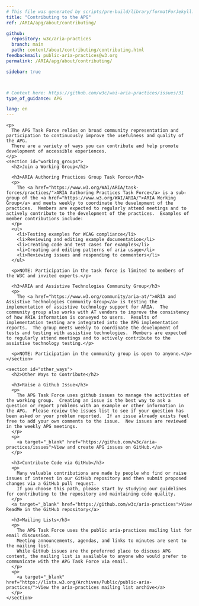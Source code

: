 ```yaml
---
# This file was generated by scripts/pre-build/library/formatForJekyll.js
title: "Contributing to the APG"
ref: /ARIA/apg/about/contributing/

github:
  repository: w3c/aria-practices
  branch: main
  path: content/about/contributing/contributing.html
feedbackmail: public-aria-practices@w3.org
permalink: /ARIA/apg/about/contributing/

sidebar: true



# Context here: https://github.com/w3c/wai-aria-practices/issues/31
type_of_guidance: APG

lang: en
---
```

<meta charset="UTF-8" />
<meta content="width=device-width, initial-scale=1.0" name="viewport" />
<title>Contributing to the APG</title>

<script src="../../../../content-assets/wai-aria-practices/shared/js/highlight.pack.js"></script>
<script src="../../../../content-assets/wai-aria-practices/shared/js/app.js"></script>
<script src="../../../../content-assets/wai-aria-practices/shared/js/skipto.js"></script>


<link 
  rel="stylesheet"
  href="{{ '/content-assets/wai-aria-practices/styles.css' | relative_url }}"
>
<!-- Code highlighting styles -->
<link 
  rel="stylesheet"
  href="{{ '/content-assets/wai-aria-practices/shared/css/github.css' | relative_url }}"
>

<script>
const addBodyClass = undefined;
const enableSidebar = true;
if (addBodyClass) document.body.classList.add(addBodyClass);
if (enableSidebar) document.body.classList.add('has-sidebar');
</script>
    

<script>
    const parentPage = window.location.pathname.match(
      /\/(patterns|practices|about)\//
    )?.[1];
    if (parentPage) {
      const parentHref = 'a[href*="' + parentPage + '"]';
      document.querySelector(parentHref).classList.add('active');
    }
  </script>
<div>

  <div>
    
    <p>
      The APG Task Force relies on broad community representation and participation to continuously improve the usefulness and quality of the APG.
      There are a variety of ways you can contribute and help promote development of accessible experiences.
    </p>
    <section id="working_groups">
      <h2>Join a Working Group</h2>

      <h3>ARIA Authoring Practices Group Task Force</h3>
      <p>
        The <a href="https://www.w3.org/WAI/ARIA/task-forces/practices/">ARIA Authoring Practices Task Force</a> is a sub-group of the <a href="https://www.w3.org/WAI/ARIA/">ARIA Working Group</a> and meets weekly to coordinate the development of the practices.  Members are expected to regularly attend meetings and to actively contribute to the development of the practices.  Examples of member contributions include:
      </p>
      <ul>
        <li>Testing examples for WCAG compliance</li>
        <li>Reviewing and editing example documentation</li>
        <li>Creating code and test cases for examples</li>
        <li>Creating and editing patterns of aria usage</li>
        <li>Reviewing issues and responding to commenters</li>
      </ul>

      <p>NOTE: Participation in the task force is limited to members of the W3C and invited experts.</p>

      <h3>ARIA and Assistive Technologies Community Group</h3>
      <p>
        The <a href="https://www.w3.org/community/aria-at/">ARIA and Assistive Technologies Community Group</a> is testing the implementation of assistive technology support for ARIA.  The community group also works with AT vendors to improve the consistency of how ARIA information is conveyed to users.  Results of implementation testing are integrated into the APG implementation reports.  The group meets weekly to coordinate the development of tests and testing with assistive technologies.  Members are expected to regularly attend meetings and to actively contribute to the assistive technology testing.</p>

      <p>NOTE: Participation in the community group is open to anyone.</p>
    </section>

    <section id="other_ways">
      <h2>Other Ways to Contribute</h2>

      <h3>Raise a Github Issue</h3>
      <p>
        The APG Task Force uses github issues to manage the activities of the working group.  Creating an issue is the best way to ask a question or report problems with an example or other information in the APG.  Please review the issues list to see if your question has been asked or your problem reported.  If an issue already exists feel free to add your own comments to the issue.  New issues are reviewed in the weekly APG meetings.
      </p>
      <p>
        <a target="_blank" href="https://github.com/w3c/aria-practices/issues">View and create APG issues on GitHub.</a>
      </p>

      <h3>Contribute Code via GitHub</h3>
      <p>
        Many valuable contributions are made by people who find or raise issues of interest in our GitHub repository and then submit proposed changes via a GitHub pull request.
        If you choose this path, please start by studying our guidelines for contributing to the repository and maintaining code quality.
      </p>
      <a target="_blank" href="https://github.com/w3c/aria-practices">View ReadMe in the GitHub repository</a>

      <h3>Mailing Lists</h3>
      <p>
        The APG Task Force uses the public aria-practices mailing list for email discussion.
        Meeting announcements, agendas, and links to minutes are sent to the mailing list.
        While GitHub issues are the preferred place to discuss APG content, the mailing list is available to anyone who would prefer to communicate with the APG Task Force via email.
      </p>
      <p>
        <a target="_blank" href="https://lists.w3.org/Archives/Public/public-aria-practices/">View the aria-practices mailing list archive</a>
      </p>
    </section>

  </div>

</div>
<script 
  src="{{ '/content-assets/wai-aria-practices/shared/js/skipto.js' | relative_url }}"
></script>
